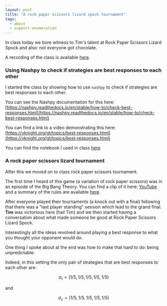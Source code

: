 ```yaml
---
layout: post
title: "A rock paper scissors lizard spock tournament"
tags:
  - about
  - support-enumeration
---
```


In class today we bore witness to Tim's talent at Rock Paper Scissors Lizard
Spock and also: not everyone got chocolate.

A recording of the class is available [here](https://cardiff.cloud.panopto.eu/Panopto/Pages/Viewer.aspx?id=72a8688a-c9bf-4d2c-84ba-b10900c67881).

### Using Nashpy to check if strategies are best responses to each other

I started the class by showing how to use `nashpy` to check if strategies are
best responses to each other.

You can see the Nashpy documentation for this here: [https://nashpy.readthedocs.io/en/stable/how-to/check-best-responses.html](https://nashpy.readthedocs.io/en/stable/how-to/check-best-responses.html)

You can find a link to a video demonstrating this here: [https://vknight.org/gt/topics/best-responses.html](https://vknight.org/gt/topics/best-responses.html)

You can find the notebook I used in class [here]({{site.baseurl}}/assets/2023-2024/nbs/2024-02-06.ipynb)

### A rock paper scissors lizard tournament

After this we moved on to class rock paper scissors tournament.

The first time I heard of this game (a variation of rock paper scissors) was in
an episode of the Big Bang Theory. You can find a clip of it here:
[YouTube](https://youtu.be/x5Q6-wMx-K8) and a summary of the rules are available
[here](https://github.com/drvinceknight/gt/blob/main/do/static/rpsls/main.pdf).

After everyone played their tournaments (a knock out with a final)
following that there was a "last player standing" session which lead to the
grand final. **Tim** was victorious here (hail Tim) and we then started having a
conversation about what made someone be good at Rock Paper Scissors Lizard
Spock.

Interestingly all the ideas revolved around playing a best response to what you
thought your opponent would do.

One thing I spoke about at the end was how to make that hard to do: being
unpredictable.

Indeed, in this setting the only pair of strategies that are best responses to
each other are:

$$\sigma_r=(1/5, 1/5, 1/5, 1/5, 1/5)$$

and

$$\sigma_c=(1/5, 1/5, 1/5, 1/5, 1/5)$$
